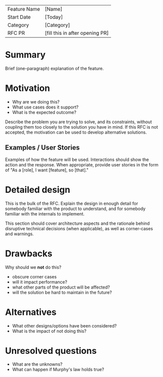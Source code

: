 |              |                                  |
| :----------- | :------------------------------- |
| Feature Name | [Name]                           |
| Start Date   | [Today]                          |
| Category     | [Category]                       |
| RFC PR       | [fill this in after opening PR]  |

# Summary
[summary]: #summary

Brief (one-paragraph) explanation of the feature.

# Motivation
[motivation]: #motivation

- Why are we doing this?
- What use cases does it support?
- What is the expected outcome?

Describe the problem you are trying to solve, and its constraints, without coupling them too closely to the solution you have in mind. If this RFC is not accepted, the motivation can be used to develop alternative solutions.

## Examples / User Stories
[examples]: #examples

Examples of how the feature will be used. Interactions should show the action and the response. When appropriate, provide user stories in the form of "As a [role], I want [feature], so [that]."

# Detailed design
[design]: #detailed-design

This is the bulk of the RFC. Explain the design in enough detail for somebody familiar with the product to understand, and for somebody familiar with the internals to implement.

This section should cover architecture aspects and the rationale behind disruptive technical decisions (when applicable), as well as corner-cases and warnings.

# Drawbacks
[drawbacks]: #drawbacks

Why should we **not** do this?

  * obscure corner cases
  * will it impact performance?
  * what other parts of the product will be affected?
  * will the solution be hard to maintain in the future?

# Alternatives
[alternatives]: #alternatives

- What other designs/options have been considered?
- What is the impact of not doing this?

# Unresolved questions
[unresolved]: #unresolved-questions

- What are the unknowns?
- What can happen if Murphy's law holds true?
